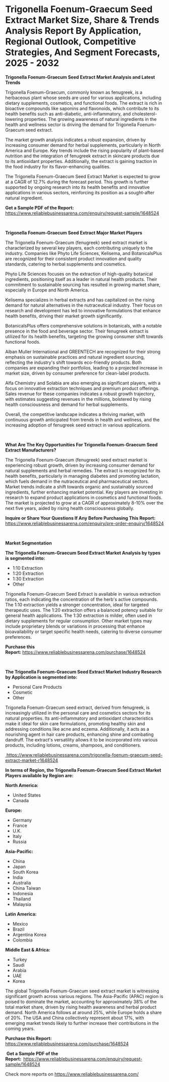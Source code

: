 <p><h1>Trigonella Foenum-Graecum Seed Extract Market Size, Share & Trends Analysis Report By Application, Regional Outlook, Competitive Strategies, And Segment Forecasts, 2025 - 2032</h1></p><p><strong>Trigonella Foenum-Graecum Seed Extract Market Analysis and Latest Trends</strong></p>
<p><p>Trigonella Foenum-Graecum, commonly known as fenugreek, is a herbaceous plant whose seeds are used for various applications, including dietary supplements, cosmetics, and functional foods. The extract is rich in bioactive compounds like saponins and flavonoids, which contribute to its health benefits such as anti-diabetic, anti-inflammatory, and cholesterol-lowering properties. The growing awareness of natural ingredients in the health and wellness sector is driving the demand for Trigonella Foenum-Graecum seed extract.</p><p>The market growth analysis indicates a robust expansion, driven by increasing consumer demand for herbal supplements, particularly in North America and Europe. Key trends include the rising popularity of plant-based nutrition and the integration of fenugreek extract in skincare products due to its antioxidant properties. Additionally, the extract is gaining traction in the food industry for its flavor-enhancing qualities.</p><p>The Trigonella Foenum-Graecum Seed Extract Market is expected to grow at a CAGR of 12.7% during the forecast period. This growth is further supported by ongoing research into its health benefits and innovative applications in various sectors, reinforcing its position as a sought-after natural ingredient.</p></p>
<p><strong>Get a Sample PDF of the Report:&nbsp;</strong> <a href="https://www.reliablebusinessarena.com/enquiry/request-sample/1648524?utm_campaign=3013&utm_medium=2&utm_source=Github&utm_content=ia&utm_term=25032025&utm_id=trigonella-foenum-graecum-seed-extract">https://www.reliablebusinessarena.com/enquiry/request-sample/1648524</a></p>
<p>&nbsp;</p>
<p><strong>Trigonella Foenum-Graecum Seed Extract Major Market Players</strong></p>
<p><p>The Trigonella Foenum-Graecum (fenugreek) seed extract market is characterized by several key players, each contributing uniquely to the industry. Companies like Phyto Life Sciences, Kelisema, and BotanicalsPlus are recognized for their consistent product innovation and quality standards, catering to herbal supplements and cosmetics.</p><p>Phyto Life Sciences focuses on the extraction of high-quality botanical ingredients, positioning itself as a leader in natural health products. Their commitment to sustainable sourcing has resulted in growing market share, especially in Europe and North America.</p><p>Kelisema specializes in herbal extracts and has capitalized on the rising demand for natural alternatives in the nutraceutical industry. Their focus on research and development has led to innovative formulations that enhance health benefits, driving their market growth significantly.</p><p>BotanicalsPlus offers comprehensive solutions in botanicals, with a notable presence in the food and beverage sector. Their fenugreek extract is utilized for its health benefits, targeting the growing consumer shift towards functional foods.</p><p>Alban Muller International and GREENTECH are recognized for their strong emphasis on sustainable practices and natural ingredient sourcing, reflecting the industry's shift towards eco-friendly products. Both companies are expanding their portfolios, leading to a projected increase in market size, driven by consumer preference for clean-label products.</p><p>Alfa Chemistry and Solabia are also emerging as significant players, with a focus on innovative extraction techniques and premium product offerings. Sales revenue for these companies indicates a robust growth trajectory, with estimates suggesting revenues in the millions, bolstered by rising health consciousness and demand for herbal supplements.</p><p>Overall, the competitive landscape indicates a thriving market, with continuous growth anticipated from trends in health and wellness, and the increasing adoption of fenugreek seed extract in various applications.</p></p>
<p>&nbsp;</p>
<p><strong>What Are The Key Opportunities For Trigonella Foenum-Graecum Seed Extract Manufacturers?</strong></p>
<p><p>The Trigonella Foenum-Graecum (fenugreek) seed extract market is experiencing robust growth, driven by increasing consumer demand for natural supplements and herbal remedies. The extract is recognized for its health benefits, particularly in managing diabetes and promoting lactation, which fuels demand in the nutraceutical and pharmaceutical sectors. Market trends indicate a shift towards organic and sustainably sourced ingredients, further enhancing market potential. Key players are investing in research to expand product applications in cosmetics and functional foods. The market is projected to grow at a CAGR of approximately 8-10% over the next five years, aided by rising health consciousness globally.</p></p>
<p><strong>Inquire or Share Your Questions If Any Before Purchasing This Report:</strong> <a href="https://www.reliablebusinessarena.com/enquiry/pre-order-enquiry/1648524?utm_campaign=3013&utm_medium=2&utm_source=Github&utm_content=ia&utm_term=25032025&utm_id=trigonella-foenum-graecum-seed-extract">https://www.reliablebusinessarena.com/enquiry/pre-order-enquiry/1648524</a></p>
<p>&nbsp;</p>
<p><strong>Market Segmentation</strong></p>
<p><strong>The Trigonella Foenum-Graecum Seed Extract Market Analysis by types is segmented into:</strong></p>
<p><ul><li>1:10 Extraction</li><li>1:20 Extraction</li><li>1:30 Extraction</li><li>Other</li></ul></p>
<p><p>Trigonella Foenum-Graecum Seed Extract is available in various extraction ratios, each indicating the concentration of the herb's active compounds. The 1:10 extraction yields a stronger concentration, ideal for targeted therapeutic uses. The 1:20 extraction offers a balanced potency suitable for general health applications. The 1:30 extraction is milder, often used in dietary supplements for regular consumption. Other market types may include proprietary blends or variations in processing that enhance bioavailability or target specific health needs, catering to diverse consumer preferences.</p></p>
<p><strong>Purchase this Report:&nbsp;</strong><a href="https://www.reliablebusinessarena.com/purchase/1648524?utm_campaign=3013&utm_medium=2&utm_source=Github&utm_content=ia&utm_term=25032025&utm_id=trigonella-foenum-graecum-seed-extract">https://www.reliablebusinessarena.com/purchase/1648524</a></p>
<p>&nbsp;</p>
<p><strong>The Trigonella Foenum-Graecum Seed Extract Market Industry Research by Application is segmented into:</strong></p>
<p><ul><li>Personal Care Products</li><li>Cosmetic</li><li>Other</li></ul></p>
<p><p>Trigonella Foenum-Graecum seed extract, derived from fenugreek, is increasingly utilized in the personal care and cosmetics sectors for its natural properties. Its anti-inflammatory and antioxidant characteristics make it ideal for skin care formulations, promoting healthy skin and addressing conditions like acne and eczema. Additionally, it acts as a nourishing agent in hair care products, enhancing shine and combating dandruff. The extract's versatility allows it to be incorporated into various products, including lotions, creams, shampoos, and conditioners.</p></p>
<p><a href="https://www.reliablebusinessarena.com/trigonella-foenum-graecum-seed-extract-market-r1648524?utm_campaign=3013&utm_medium=2&utm_source=Github&utm_content=ia&utm_term=25032025&utm_id=trigonella-foenum-graecum-seed-extract">&nbsp;https://www.reliablebusinessarena.com/trigonella-foenum-graecum-seed-extract-market-r1648524</a></p>
<p><strong>In terms of Region, the Trigonella Foenum-Graecum Seed Extract Market Players available by Region are:</strong></p>
<p>
    <p> <strong> North America: </strong>
        <ul>
            <li>United States</li>
            <li>Canada</li>
        </ul>
        </p> 
    <p> <strong> Europe: </strong>
        <ul>
            <li>Germany</li>
            <li>France</li>
            <li>U.K.</li>
            <li>Italy</li>
            <li>Russia</li>
        </ul>
        </p> 
    <p> <strong> Asia-Pacific: </strong>
        <ul>
            <li>China</li>
            <li>Japan</li>
            <li>South Korea</li>
            <li>India</li>
            <li>Australia</li>
            <li>China Taiwan</li>
            <li>Indonesia</li>
            <li>Thailand</li>
            <li>Malaysia</li>
        </ul>
        </p> 
    <p> <strong> Latin America: </strong>
        <ul>
            <li>Mexico</li>
            <li>Brazil</li>
            <li>Argentina Korea</li>
            <li>Colombia</li>
        </ul>
        </p> 
    <p> <strong> Middle East & Africa: </strong>
        <ul>
            <li>Turkey</li>
            <li>Saudi</li>
            <li>Arabia</li>
            <li>UAE</li>
            <li>Korea</li>
        </ul>
    </p>
    </p>
<p><p>The global Trigonella Foenum-Graecum seed extract market is witnessing significant growth across various regions. The Asia-Pacific (APAC) region is poised to dominate the market, accounting for approximately 38% of the total market share, driven by rising health awareness and herbal product demand. North America follows at around 25%, while Europe holds a share of 20%. The USA and China collectively represent about 17%, with emerging market trends likely to further increase their contributions in the coming years.</p></p>
<p><strong>Purchase this Report: </strong><a href="https://www.reliablebusinessarena.com/purchase/1648524?utm_campaign=3013&utm_medium=2&utm_source=Github&utm_content=ia&utm_term=25032025&utm_id=trigonella-foenum-graecum-seed-extract">https://www.reliablebusinessarena.com/purchase/1648524</a></p>
<p>&nbsp;<strong>Get a Sample PDF of the Report:&nbsp;&nbsp;</strong><a href="https://www.reliablebusinessarena.com/enquiry/request-sample/1648524?utm_campaign=3013&utm_medium=2&utm_source=Github&utm_content=ia&utm_term=25032025&utm_id=trigonella-foenum-graecum-seed-extract">https://www.reliablebusinessarena.com/enquiry/request-sample/1648524</a></p>
<p><strong></strong></p>
<p>Check more reports on <a href="https://www.reliablebusinessarena.com/?utm_campaign=3013&utm_medium=2&utm_source=Github&utm_content=ia&utm_term=25032025&utm_id=trigonella-foenum-graecum-seed-extract">https://www.reliablebusinessarena.com/</a></p>